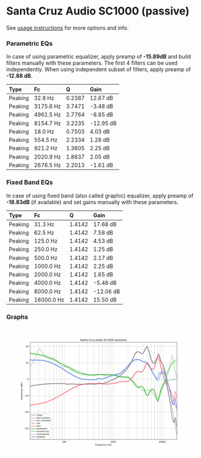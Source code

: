 # Santa Cruz Audio SC1000 (passive)
See [usage instructions](https://github.com/jaakkopasanen/AutoEq#usage) for more options and info.

### Parametric EQs
In case of using parametric equalizer, apply preamp of **-15.89dB** and build filters manually
with these parameters. The first 4 filters can be used independently.
When using independent subset of filters, apply preamp of **-12.88 dB**.

| Type    | Fc        |      Q | Gain      |
|:--------|:----------|:-------|:----------|
| Peaking | 32.8 Hz   | 0.2387 | 12.67 dB  |
| Peaking | 3175.6 Hz | 3.7471 | -3.48 dB  |
| Peaking | 4961.5 Hz | 2.7764 | -8.85 dB  |
| Peaking | 8154.7 Hz | 3.2235 | -12.95 dB |
| Peaking | 18.0 Hz   | 0.7503 | 4.03 dB   |
| Peaking | 554.5 Hz  | 2.2334 | 1.28 dB   |
| Peaking | 921.2 Hz  | 1.3605 | 2.25 dB   |
| Peaking | 2020.9 Hz | 1.8637 | 2.05 dB   |
| Peaking | 2676.5 Hz | 2.2013 | -1.61 dB  |

### Fixed Band EQs
In case of using fixed band (also called graphic) equalizer, apply preamp of **-18.83dB**
(if available) and set gains manually with these parameters.

| Type    | Fc         |      Q | Gain      |
|:--------|:-----------|:-------|:----------|
| Peaking | 31.3 Hz    | 1.4142 | 17.68 dB  |
| Peaking | 62.5 Hz    | 1.4142 | 7.58 dB   |
| Peaking | 125.0 Hz   | 1.4142 | 4.53 dB   |
| Peaking | 250.0 Hz   | 1.4142 | 1.25 dB   |
| Peaking | 500.0 Hz   | 1.4142 | 2.17 dB   |
| Peaking | 1000.0 Hz  | 1.4142 | 2.25 dB   |
| Peaking | 2000.0 Hz  | 1.4142 | 1.65 dB   |
| Peaking | 4000.0 Hz  | 1.4142 | -5.48 dB  |
| Peaking | 8000.0 Hz  | 1.4142 | -12.06 dB |
| Peaking | 16000.0 Hz | 1.4142 | 15.50 dB  |

### Graphs
![](./Santa%20Cruz%20Audio%20SC1000%20(passive).png)